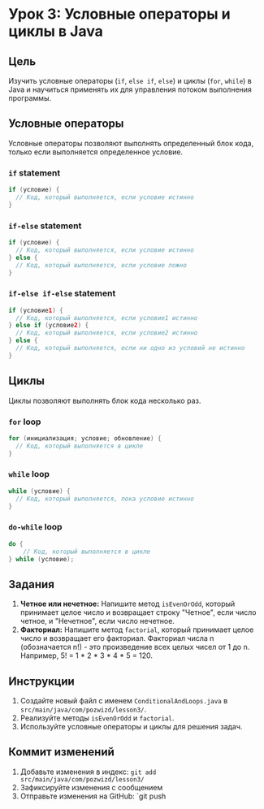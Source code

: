 # Урок 3: Условные операторы и циклы в Java

## Цель

Изучить условные операторы (`if`, `else if`, `else`) и циклы (`for`, `while`) в Java и научиться применять их для управления потоком выполнения программы.

## Условные операторы

Условные операторы позволяют выполнять определенный блок кода, только если выполняется определенное условие.

### `if` statement

```java
if (условие) {
  // Код, который выполняется, если условие истинно
}
```

### `if-else` statement

```java
if (условие) {
  // Код, который выполняется, если условие истинно
} else {
  // Код, который выполняется, если условие ложно
}
```

### `if-else if-else` statement

```java
if (условие1) {
  // Код, который выполняется, если условие1 истинно
} else if (условие2) {
  // Код, который выполняется, если условие2 истинно
} else {
  // Код, который выполняется, если ни одно из условий не истинно
}
```

## Циклы

Циклы позволяют выполнять блок кода несколько раз.

### `for` loop

```java
for (инициализация; условие; обновление) {
  // Код, который выполняется в цикле
}
```

### `while` loop

```java
while (условие) {
  // Код, который выполняется, пока условие истинно
}
```

### `do-while` loop
```java
do {
    // Код, который выполняется в цикле
} while (условие);
```

## Задания

1.  **Четное или нечетное:** Напишите метод `isEvenOrOdd`, который принимает целое число и возвращает строку "Четное", если число четное, и "Нечетное", если число нечетное.
2.  **Факториал:** Напишите метод `factorial`, который принимает целое число и возвращает его факториал. Факториал числа n (обозначается n!) - это произведение всех целых чисел от 1 до n. Например, 5! = 1 * 2 * 3 * 4 * 5 = 120.

## Инструкции

1.  Создайте новый файл с именем `ConditionalAndLoops.java` в `src/main/java/com/pozwizd/lesson3/`.
2.  Реализуйте методы `isEvenOrOdd` и `factorial`.
3.  Используйте условные операторы и циклы для решения задач.

## Коммит изменений

1.  Добавьте изменения в индекс: `git add src/main/java/com/pozwizd/lesson3/`
2.  Зафиксируйте изменения с сообщением
3.  Отправьте изменения на GitHub: `git push
